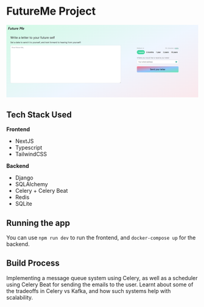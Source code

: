 # FutureMe Project

![Alt text](image.png)


## Tech Stack Used

**Frontend**
* NextJS
* Typescript
* TailwindCSS

**Backend**
* Django
* SQLAlchemy
* Celery + Celery Beat
* Redis
* SQLite

## Running the app

You can use `npm run dev` to run the frontend, and `docker-compose up` for the backend. 

## Build Process

Implementing a message queue system using Celery, as well as a scheduler using Celery Beat for sending the emails to the user. Learnt about some of the tradeoffs in Celery vs Kafka, and how such systems help with scalability.